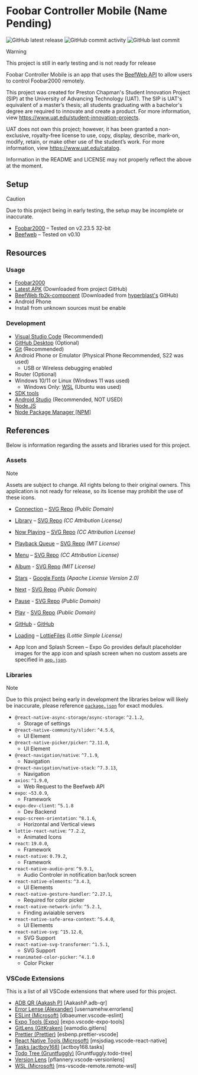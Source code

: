 # Foobar Controller Mobile (Name Pending)
![GitHub latest release](https://img.shields.io/github/v/release/pchapman-uat/Foobar-Controler-Mobile?include_prereleases&display_name=release)
![GitHub commit activity](https://img.shields.io/github/commit-activity/w/pchapman-uat/Foobar-Controler-Mobile)
![GitHub last commit](https://img.shields.io/github/last-commit/pchapman-uat/Foobar-Controler-Mobile)

> [!WARNING]
> This project is still in early testing and is not ready for release

Foobar Controller Mobile is an app that uses the [BeefWeb API](https://github.com/hyperblast/beefweb) to allow users to control Foobar2000 remotely.

This project was created for Preston Chapman's Student Innovation Project (SIP) at the University of Advancing Technology (UAT). The SIP is UAT's equivalent of a master’s thesis; all students graduating with a bachelor's degree are required to innovate and create a product. For more information, view https://www.uat.edu/student-innovation-projects.

UAT does not own this project; however, it has been granted a non-exclusive, royalty-free license to use, copy, display, describe, mark-on, modify, retain, or make other use of the student’s work. For more information, view https://www.uat.edu/catalog.

Information in the README and LICENSE may not properly reflect the above at the moment.

## Setup

> [!CAUTION]
> Due to this project being in early testing, the setup may be incomplete or inaccurate.

- [Foobar2000](https://www.foobar2000.org) – Tested on v2.23.5 32-bit
- [Beefweb](https://github.com/hyperblast/beefweb) – Tested on v0.10

## Resources

### Usage

- [Foobar2000](https://www.foobar2000.org/)
- [Latest APK](https://github.com/pchapman-uat/Foobar-Controler-Mobile/releases) (Downloaded from project GitHub)
- [BeefWeb fb2k-component](https://github.com/hyperblast/beefweb/releases) (Downloaded from [hyperblast's](https://github.com/hyperblast) GitHub)
- Android Phone
- Install from unknown sources must be enable

### Development

- [Visual Studio Code](https://code.visualstudio.com/) (Recommended)
- [GitHub Desktop](https://github.com/apps/desktop) (Optional)
- [Git](https://git-scm.com/) (Recommended)
- Android Phone or Emulator (Physical Phone Recommended, S22 was used)
  - USB or Wireless debugging enabled
- Router (Optional)
- Windows 10/11 or Linux (Windows 11 was used)
  - Windows Only: [WSL](https://learn.microsoft.com/en-us/windows/wsl/install) (Ubuntu was used)
- [SDK tools](https://developer.android.com/tools)
- [Android Studio](https://developer.android.com/studio) (Recommended, NOT USED)
- [Node.JS](https://nodejs.org/en)
- [Node Package Manager \[NPM\]](https://www.npmjs.com/)

## References

Below is information regarding the assets and libraries used for this project.

### Assets

> [!NOTE]
> Assets are subject to change. All rights belong to their original owners. This application is not ready for release, so its license may prohibit the use of these icons.

- [Connection](./src/assets/navigation/connection.svg) – [SVG Repo](https://www.svgrepo.com/svg/513070/wifi-1029) _(Public Domain)_
- [Library](./src/assets/navigation/library.svg) – [SVG Repo](https://www.svgrepo.com/svg/532810/folder) _(CC Attribution License)_
- [Now Playing](./src/assets/navigation/nowPlaying.svg) – [SVG Repo](https://www.svgrepo.com/svg/532708/music) _(CC Attribution License)_
- [Playback Queue](./src/assets/navigation/playbackQueue.svg) – [SVG Repo](https://www.svgrepo.com/svg/362993/queue-bold) _(MIT License)_
- [Menu](./src/assets/menu.svg) – [SVG Repo](https://www.svgrepo.com/svg/532195/menu) _(CC Attribution License)_
- [Album](./src/assets/library/album.svg) - [SVG Repo](https://www.svgrepo.com/svg/324902/album-open) _(MIT License)_
- [Stars](./src/assets/stars/) - [Google Fonts](https://fonts.google.com/icons?selected=Material+Symbols+Rounded:star_half:FILL@1;wght@400;GRAD@0;opsz@24&icon.query=star&icon.size=24&icon.color=%23000000&icon.platform=web&icon.style=Rounded) _(Apache License Version 2.0)_
- [Next](./src/assets/controls/next.svg) - [SVG Repo](https://www.svgrepo.com/svg/512548/next-998) _(Public Domain)_
- [Pause](./src/assets/controls/pause.svg) - [SVG Repo](https://www.svgrepo.com/svg/512622/pause-1006) _(Public Domain)_
- [Play](./src/assets/controls/play.svg) - [SVG Repo](https://www.svgrepo.com/svg/512667/play-1000) _(Public Domain)_
- [GitHub](./src/assets/icons/) - [GitHub](https://github.com/logos)
- [Loading](./src/assets/lottie/loading.lottie.json) – [LottieFiles](https://lottiefiles.com/free-animation/music-play-Izr4xf80lB) _(Lottie Simple License)_

- App Icon and Splash Screen – Expo Go provides default placeholder images for the app icon and splash screen when no custom assets are specified in [`app.json`](./app.json).

### Libraries

> [!NOTE]
> Due to this project being early in development the libraries below will likely be inaccurate, please reference [`package.json`](./package.json) for exact modules.

- `@react-native-async-storage/async-storage`: `^2.1.2`,
  - Storage of settings
- `@react-native-community/slider`: `^4.5.6`,
  - UI Element
- `@react-native-picker/picker`: `^2.11.0`,
  - UI Element
- `@react-navigation/native`: `^7.1.9`,
  - Navigation
- `@react-navigation/native-stack`: `^7.3.13`,
  - Navigation
- `axios`: `^1.9.0`,
  - Web Request to the Beefweb API
- `expo`: `~53.0.9`,
  - Framework
- `expo-dev-client`: `^5.1.8`
  - Dev Backend
- `expo-screen-orientation`: `^8.1.6`,
  - Horizontal and Vertical views
- `lottie-react-native`: `^7.2.2`,
  - Animated Icons
- `react`: `19.0.0`,
  - Framework
- `react-native`: `0.79.2`,
  - Framework
- `react-native-audio-pro`: `^9.9.1`,
  - Audio Controler in notification bar/lock screen
- `react-native-elements`: `^3.4.3`,
  - UI Elements
- `react-native-gesture-handler`: `^2.27.1`,
  - Required for color picker
- `react-native-network-info`: `^5.2.1`,
  - Finding aviaiable servers
- `react-native-safe-area-context`: `^5.4.0`,
  - UI Elements
- `react-native-svg`: `^15.12.0`,
  - SVG Support
- `react-native-svg-transformer`: `^1.5.1`,
  - SVG Support
- `reanimated-color-picker`: `^4.1.0`
  - Color Picker

### VSCode Extensions

This is a list of all VSCode extensions that where used for this project.

- [ADB QR (Aakash P)](https://marketplace.visualstudio.com/items?itemName=AakashP.adb-qr) [AakashP.adb-qr]
- [Error Lense (Alexander)](https://marketplace.visualstudio.com/items?itemName=usernamehw.errorlens) [usernamehw.errorlens]
- [ESLint (Microsoft)](https://marketplace.visualstudio.com/items?itemName=dbaeumer.vscode-eslint) [dbaeumer.vscode-eslint]
- [Expo Tools (Expo)](https://marketplace.visualstudio.com/items?itemName=expo.vscode-expo-tools) [expo.vscode-expo-tools]
- [GitLens (GitKraken)](https://marketplace.visualstudio.com/items?itemName=eamodio.gitlens) [eamodio.gitlens]
- [Prettier (Prettier)](https://marketplace.visualstudio.com/items?itemName=esbenp.prettier-vscode) [esbenp.prettier-vscode]
- [React Native Tools (Microsoft)](https://marketplace.visualstudio.com/items?itemName=msjsdiag.vscode-react-native) [msjsdiag.vscode-react-native]
- [Tasks (actboy168)](https://marketplace.visualstudio.com/items?itemName=actboy168.tasks) [actboy168.tasks]
- [Todo Tree (Gruntfuggly)](https://marketplace.visualstudio.com/items?itemName=Gruntfuggly.todo-tree) [Gruntfuggly.todo-tree]
- [Version Lens](https://marketplace.visualstudio.com/items?itemName=pflannery.vscode-versionlens) [pflannery.vscode-versionlens]
- [WSL (Microsoft)](https://marketplace.visualstudio.com/items?itemName=ms-vscode-remote.remote-wsl) [ms-vscode-remote.remote-wsl]
